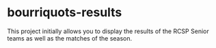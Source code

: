# bourriquots-results
This project initially allows you to display the results of the RCSP Senior teams as well as the matches of the season.
